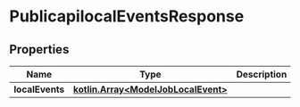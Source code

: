 # PublicapilocalEventsResponse

## Properties
Name | Type | Description | Notes
------------ | ------------- | ------------- | -------------
**localEvents** | [**kotlin.Array&lt;ModelJobLocalEvent&gt;**](ModelJobLocalEvent.md) |  |  [optional]
